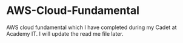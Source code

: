 # AWS-Cloud-Fundamental
AWS cloud fundamental which I have completed during my Cadet at Academy IT. I will update the read me file later.
